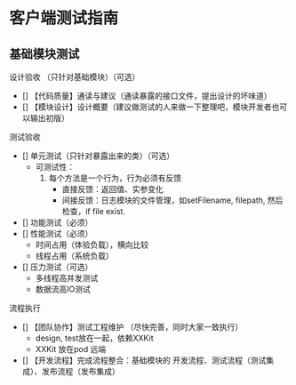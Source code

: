 # 客户端测试指南

## 基础模块测试

设计验收 （只针对基础模块）（可选）
- [] 【代码质量】通读与建议（通读暴露的接口文件，提出设计的坏味道）
- [] 【模块设计】设计概要（建议做测试的人来做一下整理吧，模块开发者也可以输出初版）

测试验收
- [] 单元测试（只针对暴露出来的类）（可选）
	* 可测试性：
		1. 每个方法是一个行为，行为必须有反馈
			* 直接反馈：返回值、实参变化
			* 间接反馈：日志模块的文件管理，如setFilename, filepath, 然后检查，if file exist.
- [] 功能测试（必须）
- [] 性能测试（必须）
	* 时间占用（体验负载），横向比较
	* 线程占用（系统负载）
- [] 压力测试（可选）
	* 多线程高并发测试
	* 数据流高IO测试

流程执行
- [] 【团队协作】测试工程维护 （尽快完善，同时大家一致执行）
	* design, test放在一起，依赖XXKit
	* XXKit 放在pod 远端
- [] 【开发流程】完成流程整合：基础模块的 开发流程、测试流程（测试集成）、发布流程（发布集成）
